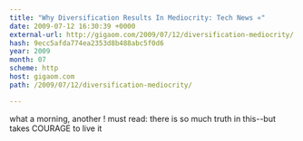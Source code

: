 ```yaml
---
title: "Why Diversification Results In Mediocrity: Tech News «"
date: 2009-07-12 16:30:39 +0000
external-url: http://gigaom.com/2009/07/12/diversification-mediocrity/
hash: 9ecc5afda774ea2353d8b488abc5f0d6
year: 2009
month: 07
scheme: http
host: gigaom.com
path: /2009/07/12/diversification-mediocrity/

---
```


what a morning, another ! must read: there is so much truth in this--but takes COURAGE to live it 
